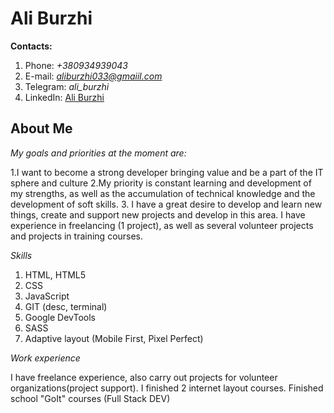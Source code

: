 # Ali Burzhi
**Contacts:** 
1. Phone: *+380934939043*
2. E-mail: *aliburzhi033@gmaiil.com*
3. Telegram: *ali_burzhi*
4. LinkedIn: [Ali Burzhi](https://www.linkedin.com/in/ali-burzhi/)

## About Me
*My goals and priorities at the moment are:*

1.I want to become a strong developer bringing value and be a part of the IT sphere and culture
2.My priority is constant learning and development of my strengths, as well as the accumulation of technical knowledge and the development of soft skills.
3. I have a great desire to develop and learn new things, create and support new projects and develop in this area. 
I have experience in freelancing (1 project), as well as several volunteer projects and projects in training courses.

*Skills*
1. HTML, HTML5
2. CSS
3. JavaScript
3. GIT (desc, terminal)
4. Google DevTools
5. SASS
6. Adaptive layout (Mobile First, Pixel Perfect)

*Work experience*

I have freelance experience, also carry out projects for volunteer organizations(project support).
I finished 2 internet layout courses. Finished school "GoIt" courses (Full Stack DEV)